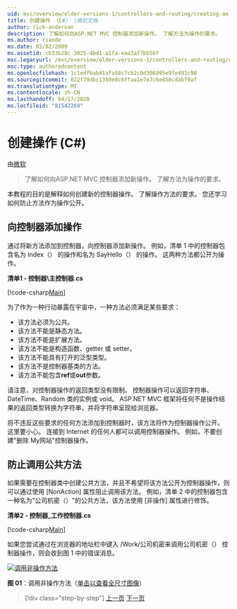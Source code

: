 ```yaml
---
uid: mvc/overview/older-versions-1/controllers-and-routing/creating-an-action-cs
title: 创建操作 （C#） |微软文档
author: rick-anderson
description: 了解如何向ASP.NET MVC 控制器添加新操作。 了解方法为操作的要求。
ms.author: riande
ms.date: 03/02/2009
ms.assetid: cb33b28c-3025-4bd1-a1fa-eaa3af7bb56f
msc.legacyurl: /mvc/overview/older-versions-1/controllers-and-routing/creating-an-action-cs
msc.type: authoredcontent
ms.openlocfilehash: 1c1edfbab41afa58c7cb2c0d306995e9fe491c90
ms.sourcegitcommit: 022f79dbc1350e0c6ffaa1e7e7c6e850cdabf9af
ms.translationtype: MT
ms.contentlocale: zh-CN
ms.lasthandoff: 04/17/2020
ms.locfileid: "81542269"
---
```

# <a name="creating-an-action-c"></a>创建操作 (C#)

由[微软](https://github.com/microsoft)

> 了解如何向ASP.NET MVC 控制器添加新操作。 了解方法为操作的要求。

本教程的目的是解释如何创建新的控制器操作。 了解操作方法的要求。 您还学习如何防止方法作为操作公开。

## <a name="adding-an-action-to-a-controller"></a>向控制器添加操作

通过将新方法添加到控制器，向控制器添加新操作。 例如，清单 1 中的控制器包含名为 Index（） 的操作和名为 SayHello（） 的操作。 这两种方法都公开为操作。

**清单1 - 控制器\主控制器.cs**

[!code-csharp[Main](creating-an-action-cs/samples/sample1.cs)]

为了作为一种行动暴露在宇宙中，一种方法必须满足某些要求：

- 该方法必须为公共。
- 该方法不能是静态方法。
- 该方法不能是扩展方法。
- 该方法不能是构造函数、getter 或 setter。
- 该方法不能具有打开的泛型类型。
- 该方法不是控制器基类的方法。
- 该方法不能包含**ref**或**out**参数。

请注意，对控制器操作的返回类型没有限制。 控制器操作可以返回字符串、DateTime、Random 类的实例或 void。 ASP.NET MVC 框架将任何不是操作结果的返回类型转换为字符串，并将字符串呈现给浏览器。

将不违反这些要求的任何方法添加到控制器时，该方法将作为控制器操作公开。 这里要小心。 连接到 Internet 的任何人都可以调用控制器操作。 例如，不要创建"删除 My网站"控制器操作。

## <a name="preventing-a-public-method-from-being-invoked"></a>防止调用公共方法

如果需要在控制器类中创建公共方法，并且不希望将该方法公开为控制器操作，则可以通过使用 [NonAction] 属性阻止调用该方法。 例如，清单 2 中的控制器包含一种名为"公司机密（）"的公共方法，该方法使用 [非操作] 属性进行修饰。

**清单2 - 控制器_工作控制器.cs**

[!code-csharp[Main](creating-an-action-cs/samples/sample2.cs)]

如果您尝试通过在浏览器的地址栏中键入 /Work/公司机密来调用公司机密（） 控制器操作，则会收到图 1 中的错误消息。

[![调用非操作方法](creating-an-action-cs/_static/image1.jpg)](creating-an-action-cs/_static/image1.png)

**图 01**：调用非操作方法（[单击以查看全尺寸图像](creating-an-action-cs/_static/image2.png)）

> [!div class="step-by-step"]
> [上一页](creating-a-controller-cs.md)
> [下一页](asp-net-mvc-routing-overview-vb.md)
